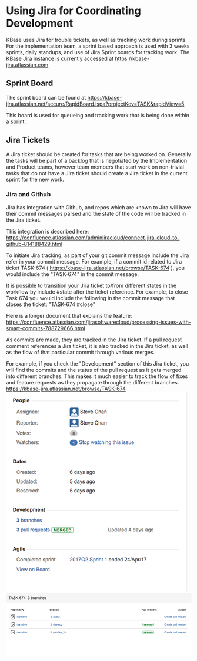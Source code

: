 # Using Jira for Coordinating Development #

KBase uses Jira for trouble tickets, as well as tracking work during sprints. For the implementation team, a sprint based approach is used with 3 weeks sprints, daily standups, and use of Jira Sprint boards for tracking work. The KBase Jira instance is currently accessed at https://kbase-jira.atlassian.com

## Sprint Board ##

The sprint board can be found at https://kbase-jira.atlassian.net/secure/RapidBoard.jspa?projectKey=TASK&rapidView=5

This board is used for queueing and tracking work that is being done within a sprint.

## Jira Tickets ##

A Jira ticket should be created for tasks that are being worked on. Generally the tasks will be part of a backlog that is negotiated by the Implementation and Product teams,
however team members that start work on non-trivial tasks that do not have a Jira ticket
should create a Jira ticket in the current sprint for the new work.

### Jira and Github ###

Jira has integration with Github, and repos which are known to Jira will have their commit
messages parsed and the state of the code will be tracked in the Jira ticket.

This integration is described here:
https://confluence.atlassian.com/adminjiracloud/connect-jira-cloud-to-github-814188429.html

To initiate Jira tracking, as part of your git commit message include the Jira refer
in your commit message. For example, if a commit id related to Jira ticket TASK-674
( https://kbase-jira.atlassian.net/browse/TASK-674 ), you would include the "TASK-674"
in the commit message.

It is possible to transition your Jira ticket to/from different states in the workflow by
include #state after the ticket reference. For example, to close Task 674 you would include
the following in the commit message that closes the ticket:
"TASK-674 #close"

Here is a longer document that explains the feature:
https://confluence.atlassian.com/jirasoftwarecloud/processing-issues-with-smart-commits-788729666.html

As commits are made, they are tracked in the Jira ticket. If a pull request comment
references a Jira ticket, it is also tracked in the Jira ticket, as well as the flow
of that particular commit through various merges.

For example, if you check the "Development" section of this Jira ticket, you will find the
commits and the status of the pull request as it gets merged into different branches. This
makes it much easier to track the flow of fixes and feature requests as they propagate
through the different branches.
https://kbase-jira.atlassian.net/browse/TASK-674
![Development Panel in Issue](images/JiraGithubIntegration.png "Development Panel in Jira Ticket" )
![Branches Popup in Issue](images/JiraGithubPRTracking.png "Branches popup in Jira Ticket" )